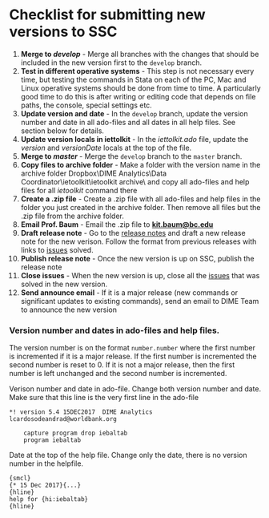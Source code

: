 # Checklist for submitting new versions to SSC

1. **Merge to *develop*** - Merge all branches with the changes that should be included in the new version first to the `develop` branch.
1. **Test in different operative systems** - This step is not necessary every time, but testing the commands in Stata on each of the PC, Mac and Linux operative systems should be done from time to time. A particularly good time to do this is after writing or editing code that depends on file paths, the console, special settings etc.
1. **Update version and date** - In the `develop` branch, update the version number and date in all ado-files and all dates in all help files. See section below for details.
1. **Update version locals in iettolkit** - In the _iettolkit.ado_ file, update the _version_ and _versionDate_ locals at the top of the file.
1. **Merge to *master*** - Merge the `develop` branch to the `master` branch.
1. **Copy files to archive folder** - Make a folder with the version name in the archive folder Dropbox\DIME Analytics\Data Coordinator\ietoolkit\ietoolkit archive\ and copy all ado-files and help files for all *ietoolkit* command there
1. **Create a .zip file** - Create a .zip file with all ado-files and help files in the folder you just created in the archive folder. Then remove all files but the .zip file from the archive folder.
1. **Email Prof. Baum** - Email the .zip file to **kit.baum@bc.edu**
1. **Draft release note** - Go to the [release notes](https://github.com/worldbank/ietoolkit/releases) and draft a new release note for the new verison. Follow the format from previous releases with links to [issues](https://github.com/worldbank/ietoolkit/issues) solved.
1. **Publish release note** - Once the new version is up on SSC, publish the release note
1. **Close issues** - When the new version is up, close all the [issues](https://github.com/worldbank/ietoolkit/issues) that was solved in the new version.
1. **Send announce email** - If it is a major release (new commands or significant updates to existing commands), send an email to DIME Team to announce the new version

### Version number and dates in ado-files and help files.

The version number is on the format `number.number` where the first number is incremented if it is a major release. If the first number is incremented the second number is reset to 0. If it is not a major release, then the first number is left unchanged and the second number is incremented.

Verison number and date in ado-file. Change both version number and date. Make sure that this line is the very first line in the ado-file
```
*! version 5.4 15DEC2017  DIME Analytics lcardosodeandrad@worldbank.org
		
	capture program drop iebaltab
	program iebaltab
```

Date at the top of the help file. Change only the date, there is no version number in the helpfile.
```
{smcl}
{* 15 Dec 2017}{...}
{hline}
help for {hi:iebaltab}
{hline}
```
